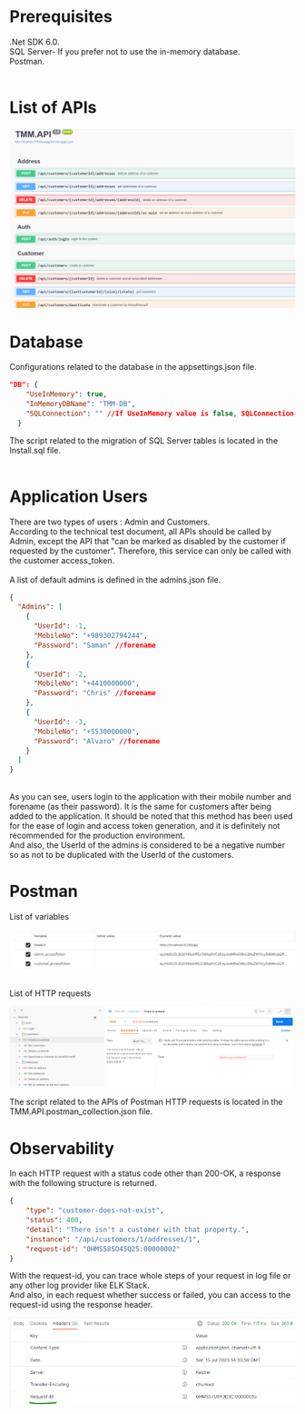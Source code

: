 # Prerequisites
.Net SDK 6.0. <br/>
SQL Server- If you prefer not to use the in-memory database. <br/>
Postman. <br/> <br/>


# List of APIs
![apis](apis.PNG)


# Database
Configurations related to the database in the appsettings.json file.

```json
"DB": {
    "UseInMemory": true,
    "InMemoryDBName": "TMM-DB",
    "SQLConnection": "" //If UseInMemory value is false, SQLConnection should be set.
  }
```
The script related to the migration of SQL Server tables is located in the Install.sql file.
<br/><br/>
# Application Users
There are two types of users : Admin and Customers. <br/>
According to the technical test document, all APIs should be called by Admin, except the API that "can be marked as disabled by the customer if requested by the customer". Therefore, this service can only be called with the customer access_token.
<br/><br/>
A list of default admins is defined in the admins.json file.

```json
{
  "Admins": [
    {
      "UserId": -1,
      "MobileNo": "+989302794244",
      "Password": "Saman" //forename
    },
    {
      "UserId": -2,
      "MobileNo": "+4410000000",
      "Password": "Chris" //forename
    },
    {
      "UserId": -3,
      "MobileNo": "+5530000000",
      "Password": "Alvaro" //forename
    }
  ]
}
```
<br/>
As you can see, users login to the application with their mobile number and forename (as their password). It is the same for customers after being added to the application. It should be noted that this method has been used for the ease of login and access token generation, and it is definitely not recommended for the production environment.
<br/> And also, the UserId of the admins is considered to be a negative number so as not to be duplicated with the UserId of the customers.

# Postman

List of variables

![variables](variables.PNG)
<br/><br/>

List of HTTP requests 

![requests](postman.PNG)

The script related to the APIs of Postman HTTP requests is located in the TMM.API.postman_collection.json file. <br/>


# Observability

In each HTTP request with a status code other than 200-OK, a response with the following structure is returned.
```json
{
    "type": "customer-does-not-exist",
    "status": 400,
    "detail": "There isn't a customer with that property.",
    "instance": "/api/customers/1/addresses/1",
    "request-id": "0HMS585O45Q25:00000002"
}
```
With the request-id, you can trace whole steps of your request in log file or any other log provider like ELK Stack. <br/>
And also, in each request whether success or failed, you can access to the request-id using the response header.

![response-header](response-header.PNG)




